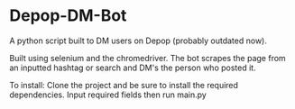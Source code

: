 # Depop-DM-Bot
A python script built to DM users on Depop (probably outdated now).

Built using selenium and the chromedriver. The bot scrapes the page from an inputted hashtag or search and DM's the person who posted it.

To install:
Clone the project and be sure to install the required dependencies. Input required fields then run main.py
